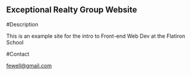Exceptional Realty Group Website
---

#Description

This is an example site for the intro to Front-end Web Dev at the Flatiron School

#Contact

fewell@gmail.com